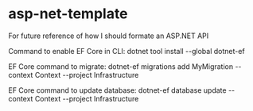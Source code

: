 # asp-net-template
For future reference of how I should formate an ASP.NET API

Command to enable EF Core in CLI:
dotnet tool install --global dotnet-ef

EF Core command to migrate:
dotnet-ef migrations add MyMigration --context Context --project Infrastructure

EF Core command to update database: 
dotnet-ef database update --context Context --project Infrastructure